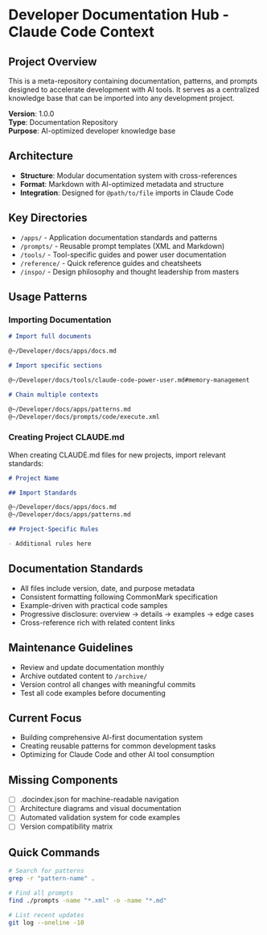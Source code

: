 # Developer Documentation Hub - Claude Code Context

## Project Overview

This is a meta-repository containing documentation, patterns, and prompts designed to accelerate development with AI tools. It serves as a centralized knowledge base that can be imported into any development project.

**Version**: 1.0.0  
**Type**: Documentation Repository  
**Purpose**: AI-optimized developer knowledge base

## Architecture

- **Structure**: Modular documentation system with cross-references
- **Format**: Markdown with AI-optimized metadata and structure
- **Integration**: Designed for `@path/to/file` imports in Claude Code

## Key Directories

- `/apps/` - Application documentation standards and patterns
- `/prompts/` - Reusable prompt templates (XML and Markdown)
- `/tools/` - Tool-specific guides and power user documentation
- `/reference/` - Quick reference guides and cheatsheets
- `/inspo/` - Design philosophy and thought leadership from masters

## Usage Patterns

### Importing Documentation

```markdown
# Import full documents

@~/Developer/docs/apps/docs.md

# Import specific sections

@~/Developer/docs/tools/claude-code-power-user.md#memory-management

# Chain multiple contexts

@~/Developer/docs/apps/patterns.md
@~/Developer/docs/prompts/code/execute.xml
```

### Creating Project CLAUDE.md

When creating CLAUDE.md files for new projects, import relevant standards:

```markdown
# Project Name

## Import Standards

@~/Developer/docs/apps/docs.md
@~/Developer/docs/apps/patterns.md

## Project-Specific Rules

- Additional rules here
```

## Documentation Standards

- All files include version, date, and purpose metadata
- Consistent formatting following CommonMark specification
- Example-driven with practical code samples
- Progressive disclosure: overview → details → examples → edge cases
- Cross-reference rich with related content links

## Maintenance Guidelines

- Review and update documentation monthly
- Archive outdated content to `/archive/`
- Version control all changes with meaningful commits
- Test all code examples before documenting

## Current Focus

- Building comprehensive AI-first documentation system
- Creating reusable patterns for common development tasks
- Optimizing for Claude Code and other AI tool consumption

## Missing Components

- [ ] .docindex.json for machine-readable navigation
- [ ] Architecture diagrams and visual documentation
- [ ] Automated validation system for code examples
- [ ] Version compatibility matrix

## Quick Commands

```bash
# Search for patterns
grep -r "pattern-name" .

# Find all prompts
find ./prompts -name "*.xml" -o -name "*.md"

# List recent updates
git log --oneline -10
```

